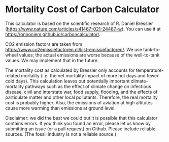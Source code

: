 # Mortality Cost of Carbon Calculator

This calculator is based on the scientific research of R. Daniel Bressler (https://www.nature.com/articles/s41467-021-24487-w). You can use it at https://onnoniem.github.io/carboncalculator/.

CO2 emission factors are taken from https://www.co2emissiefactoren.nl/lijst-emissiefactoren/. We use tank-to-wheel values; the actual emissions are worse because of the well-to-tank values. We may implement that in the future.

The mortality cost as calculated by Bressler only accounts for temperature-related mortality (i.e. the net mortality impact of more hot days and fewer cold days). This calculation leaves out potentially important climate-mortality pathways such as the effect of climate change on infectious disease, civil and interstate war, food supply, flooding, and the effects of particulate matter and other local pollutants. Therefore, the real mortality cost is probably higher. Also, the emissions of aviation at high altitutes cause more warming than emissions at ground level.

Disclaimer: we did the best we could but it is possible that this calculator contains errors. If you think you found an error, please let us know by submitting an issue (or a pull request) on Github. Please include reliable sources. (The fossil industry is not a reliable source.)

